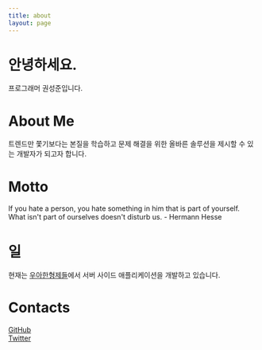 ```yaml
---
title: about
layout: page
---
```


# 안녕하세요.
프로그래머 권성준입니다.

# About Me

트렌드만 쫓기보다는 본질을 학습하고 문제 해결을 위한 올바른 솔루션을 제시할 수 있는 개발자가 되고자 합니다.

# Motto
If you hate a person, you hate something in him that is part of yourself. What isn't part of ourselves doesn't disturb us. - Hermann Hesse

# 일
현재는 [우아한형제들](https://www.woowahan.com)에서 서버 사이드 애플리케이션을 개발하고 있습니다.

# Contacts
[GitHub](https://github.com/gwonsungjun)   
[Twitter](https://twitter.com/sungjunpizz)
